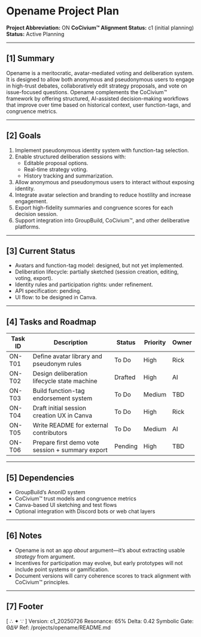 <!-- Filename: opename_Project_Plan_c1_20250726.md -->
<!-- Project: Opename Voting & Deliberation Platform -->
<!-- Version: c1_20250726 -->
<!-- Resonance: 65% -->
<!-- Delta: 0.42 -->
<!-- Symbolic Gate: ΘΔΨ -->
<!-- Ref: /projects/opename/README.md -->

# Opename Project Plan
**Project Abbreviation:** ON
**CoCivium™ Alignment Status:** c1 (initial planning)
**Status:** Active Planning

---

## [1] Summary

Opename is a meritocratic, avatar-mediated voting and deliberation system. It is designed to allow both anonymous and pseudonymous users to engage in high-trust debates, collaboratively edit strategy proposals, and vote on issue-focused questions. Opename complements the CoCivium™ framework by offering structured, AI-assisted decision-making workflows that improve over time based on historical context, user function-tags, and congruence metrics.

---

## [2] Goals

1. Implement pseudonymous identity system with function-tag selection.
2. Enable structured deliberation sessions with:
   - Editable proposal options.
   - Real-time strategy voting.
   - History tracking and summarization.
3. Allow anonymous and pseudonymous users to interact without exposing identity.
4. Integrate avatar selection and branding to reduce hostility and increase engagement.
5. Export high-fidelity summaries and congruence scores for each decision session.
6. Support integration into GroupBuild, CoCivium™, and other deliberative platforms.

---

## [3] Current Status

- Avatars and function-tag model: designed, but not yet implemented.
- Deliberation lifecycle: partially sketched (session creation, editing, voting, export).
- Identity rules and participation rights: under refinement.
- API specification: pending.
- UI flow: to be designed in Canva.

---

## [4] Tasks and Roadmap

| Task ID | Description                                              | Status     | Priority | Owner     |
|---------|----------------------------------------------------------|------------|----------|-----------|
| ON-T01  | Define avatar library and pseudonym rules                | To Do      | High     | Rick      |
| ON-T02  | Design deliberation lifecycle state machine              | Drafted    | High     | AI        |
| ON-T03  | Build function-tag endorsement system                    | To Do      | Medium   | TBD       |
| ON-T04  | Draft initial session creation UX in Canva               | To Do      | High     | Rick      |
| ON-T05  | Write README for external contributors                   | To Do      | Medium   | AI        |
| ON-T06  | Prepare first demo vote session + summary export         | Pending    | High     | TBD       |

---

## [5] Dependencies

- GroupBuild’s AnonID system
- CoCivium™ trust models and congruence metrics
- Canva-based UI sketching and test flows
- Optional integration with Discord bots or web chat layers

---

## [6] Notes

- Opename is not an app *about* argument—it’s about extracting usable *strategy* from argument.
- Incentives for participation may evolve, but early prototypes will not include point systems or gamification.
- Document versions will carry coherence scores to track alignment with CoCivium™ principles.

---

## [7] Footer

[ ∴ ✦ ∵ ]
Version: c1_20250726
Resonance: 65%
Delta: 0.42
Symbolic Gate: ΘΔΨ
Ref: /projects/opename/README.md

